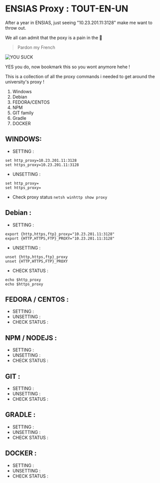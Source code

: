 # ENSIAS Proxy : TOUT-EN-UN

After a year in ENSIAS, just seeing "10.23.201.11:3128" make me want to throw out.  


We all can admit that the poxy is a pain in the 🍑 
> Pardon my French

![YOU SUCK](https://i.imgur.com/wtw2lOR.jpg)

YES you do, now bookmark this so you wont anymore hehe !

This is a collection of all the proxy commands i needed to get around the university's proxy !
1. Windows
2. Debian
3. FEDORA/CENTOS
4. NPM
5. GIT family
6. Gradle
7. DOCKER


## WINDOWS:
  * SETTING :
  ```
  set http_proxy=10.23.201.11:3128
  set https_proxy=10.23.201.11:3128
  ```
  * UNSETTING :
  ```
  set http_proxy=
  set https_proxy=
  ```
  * Check proxy status
  `netsh winhttp show proxy`
## Debian :
 * SETTING :
``` 
export {http,https,ftp}_proxy="10.23.201.11:3128"
export {HTTP,HTTPS,FTP}_PROXY="10.23.201.11:3128"
```
 * UNSETTING :
 ```
 unset {http,https,ftp}_proxy
 unset {HTTP,HTTPS,FTP}_PROXY
 ```
 * CHECK STATUS :
 ```
 echo $http_proxy
 echo $https_proxy
 ```
 ## FEDORA / CENTOS :
  * SETTING :
  * UNSETTING :
  * CHECK STATUS :
 ## NPM / NODEJS :
  * SETTING :
  * UNSETTING :
  * CHECK STATUS :
 ## GIT :
  * SETTING :
  * UNSETTING :
  * CHECK STATUS :
 ## GRADLE :
  * SETTING :
  * UNSETTING :
  * CHECK STATUS :
 ## DOCKER :
  * SETTING :
  * UNSETTING :
  * CHECK STATUS :
